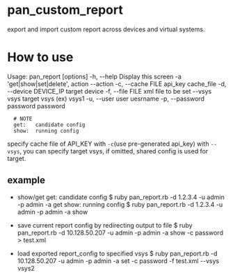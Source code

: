 pan_custom_report
=================

export and import custom report across devices and virtual systems.

How to use
=================
  Usage: pan_report [options]
      -h, --help                       Display this screen
      -a 'get|show|set|delete',        action
          --action
      -c, --cache FILE                 api_key cache_file
      -d, --device DEVICE_IP           target device
      -f, --file FILE                  xml file to be set
          --vsys vsys                  target vsys (ex) vsys1
      -u, --user user                  uesrname
      -p, --password password          password

      # NOTE
      get:   candidate config
      show:  running config

specify cache file of API_KEY with `-c`(use pre-generated api_key)
with `--vsys`, you can specify target vsys, if omitted, shared config is used for target.

## example

* show/get
get:   candidate config
    $ ruby pan_report.rb  -d 1.2.3.4 -u admin -p admin -a get
show:  running config
    $ ruby pan_report.rb  -d 1.2.3.4 -u admin -p admin -a show

* save current report config by redirecting output to file
    $ ruby pan_report.rb  -d 10.128.50.207 -u admin -p admin -a show -c password > test.xml

* load exported report_config to specified vsys
    $ ruby pan_report.rb  -d 10.128.50.207 -u admin -p admin -a set -c password -f test.xml --vsys vsys2
